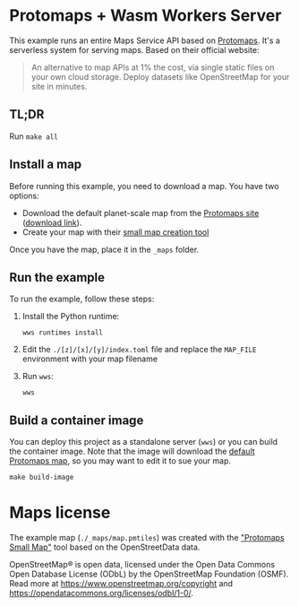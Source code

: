 # Protomaps + Wasm Workers Server

This example runs an entire Maps Service API based on [Protomaps](https://protomaps.com/). It's a serverless system for serving maps. Based on their official website:

> An alternative to map APIs at 1% the cost, via single static files on your own cloud storage. Deploy datasets like OpenStreetMap for your site in minutes.

## TL;DR

Run `make all`

## Install a map

Before running this example, you need to download a map. You have two options:

* Download the default planet-scale map from the [Protomaps site](https://app.protomaps.com/store/planet-z10) ([download link](https://pub-9288c68512ed46eca46ddcade307709b.r2.dev/protomaps-sample-datasets/protomaps_vector_planet_odbl_z10.pmtiles)).
* Create your map with their [small map creation tool](https://app.protomaps.com/downloads/small_map)

Once you have the map, place it in the `_maps` folder.

## Run the example

To run the example, follow these steps:

1. Install the Python runtime:

    ```plain
    wws runtimes install
    ```

1. Edit the `./[z]/[x]/[y]/index.toml` file and replace the `MAP_FILE` environment with your map filename

1. Run `wws`:

    ```plain
    wws
    ```

## Build a container image

You can deploy this project as a standalone server (`wws`) or you can build the container image. Note that the image will download the [default Protomaps map](https://app.protomaps.com/store/planet-z10), so you may want to edit it to sue your map.

```plain
make build-image
```

# Maps license

The example map (`./_maps/map.pmtiles`) was created with the ["Protomaps Small Map"](https://app.protomaps.com/downloads/small_map) tool based on the OpenStreetData data.

OpenStreetMap® is open data, licensed under the Open Data Commons Open Database License (ODbL) by the OpenStreetMap Foundation (OSMF). Read more at https://www.openstreetmap.org/copyright and https://opendatacommons.org/licenses/odbl/1-0/.